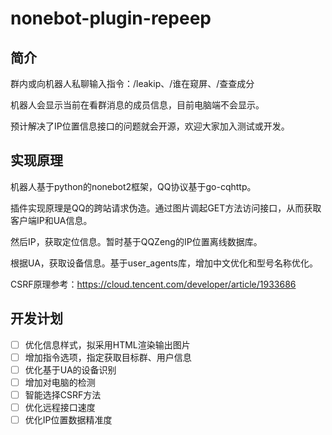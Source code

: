 # nonebot-plugin-repeep

## 简介

群内或向机器人私聊输入指令：/leakip、/谁在窥屏、/查查成分

机器人会显示当前在看群消息的成员信息，目前电脑端不会显示。

预计解决了IP位置信息接口的问题就会开源，欢迎大家加入测试或开发。

## 实现原理

机器人基于python的nonebot2框架，QQ协议基于go-cqhttp。

插件实现原理是QQ的跨站请求伪造。通过图片调起GET方法访问接口，从而获取客户端IP和UA信息。

然后IP，获取定位信息。暂时基于QQZeng的IP位置离线数据库。

根据UA，获取设备信息。基于user_agents库，增加中文优化和型号名称优化。

CSRF原理参考：https://cloud.tencent.com/developer/article/1933686

## 开发计划

- [ ] 优化信息样式，拟采用HTML渲染输出图片
- [ ] 增加指令选项，指定获取目标群、用户信息
- [ ] 优化基于UA的设备识别
- [ ] 增加对电脑的检测
- [ ] 智能选择CSRF方法
- [ ] 优化远程接口速度
- [ ] 优化IP位置数据精准度